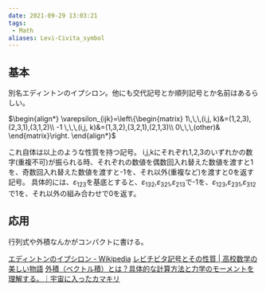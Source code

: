 ```yaml
---
date: 2021-09-29 13:03:21
tags:
 - Math
aliases: Levi-Civita_symbol
---
```


## 基本
別名エディントンのイプシロン。他にも交代記号とか順列記号とか名前はあるらしい。

$\begin{align*}  \varepsilon_{ijk}=\left\{\begin{matrix}  1\,\,\,(i,j, k)&=(1,2,3),(2,3,1),(3,1,2)\\  -1 \,\,\,(i,j, k)&=(1,3,2),(3,2,1),(2,1,3)\\  0\,\,\,(other)&  \end{matrix}\right.  \end{align*}$

これ自体は以上のような性質を持つ記号。
i,j,kにそれぞれ1,2,3のいずれかの数字(重複不可)が振られる時、それぞれの数値を偶数回入れ替えた数値を渡すと1を、奇数回入れ替えた数値を渡すと-1を、それ以外(重複など)を渡すと0を返す記号。
具体的には、$\varepsilon_{123}$を基底とすると、$\varepsilon_{132}$,$\varepsilon_{321}$,$\varepsilon_{213}$で-1を、$\varepsilon_{123}$,$\varepsilon_{231}$,$\varepsilon_{312}$で1を、それ以外の組み合わせで0を返す。

## 応用
行列式や外積なんかがコンパクトに書ける。

[エディントンのイプシロン - Wikipedia](https://ja.wikipedia.org/wiki/%E3%82%A8%E3%83%87%E3%82%A3%E3%83%B3%E3%83%88%E3%83%B3%E3%81%AE%E3%82%A4%E3%83%97%E3%82%B7%E3%83%AD%E3%83%B3)
[レビチビタ記号とその性質 \| 高校数学の美しい物語](https://manabitimes.jp/math/1337)
[外積（ベクトル積）とは？具体的な計算方法と力学のモーメントを理解する。｜宇宙に入ったカマキリ](https://takun-physics.net/11678/)